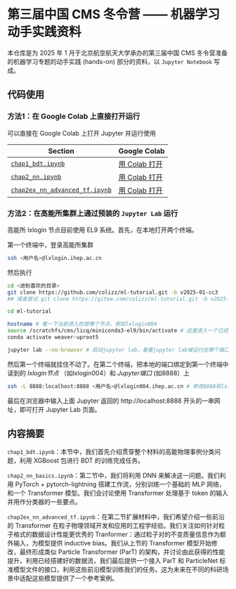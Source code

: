 # 第三届中国 CMS 冬令营 —— 机器学习 动手实践资料

本仓库是为 2025 年 1 月于北京航空航天大学承办的第三届中国 CMS 冬令营准备的机器学习专题的动手实践 (hands-on) 部分的资料，以 `Jupyter Notebook` 写成。

## 代码使用

### 方法1：在 Google Colab 上直接打开运行

可以直接在 Google Colab 上打开 Jupyter 并运行使用

| Section | Google Colab |
| --- | --- |
| [`chap1_bdt.ipynb`](chap1_bdt.ipynb) | [用 Colab 打开](https://colab.research.google.com/github/colizz/ml-tutorial/blob/v2025-01-cc3/chap1_bdt.ipynb) |
| [`chap2_nn.ipynb`](chap2_nn.ipynb) | [用 Colab 打开](https://colab.research.google.com/github/colizz/ml-tutorial/blob/v2025-01-cc3/chap2_nn.ipynb) |
| [`chap2ex_nn_advanced_tf.ipynb`](chap2ex_nn_advanced_tf.ipynb) | [用 Colab 打开](https://colab.research.google.com/github/colizz/ml-tutorial/blob/v2025-01-cc3/chap2ex_nn_advanced_tf.ipynb) |

### 方法2：在高能所集群上通过预装的 `Jupyter Lab` 运行

高能所 lxlogin 节点目前使用 EL9 系统。首先，在本地打开两个终端。

第一个终端中，登录高能所集群
```bash
ssh <用户名>@lxlogin.ihep.ac.cn
```

然后执行
 ```bash
cd <进到喜欢的目录>
git clone https://github.com/colizz/ml-tutorial.git -b v2025-01-cc3
## 或者尝试 git clone https://gitee.com/colizz/ml-tutorial.git -b v2025-01-cc3

cd ml-tutorial

hostname # 看一下当前进入的是哪个节点，例如lxlogin004
source /scratchfs/cms/licq/miniconda3-el9/bin/activate # 这里进入一个已经配好的conda环境
conda activate weaver-uproot5

jupyter lab --no-browser # 启动jupyter lab，看看jupyter lab被运行在哪个端口上，例如8888
 ```

然后第一个终端就挂住不动了。在第二个终端，把本地的端口绑定到第一个终端中读到的 *lxlogin节点* （如lxlogin004）和 *Jupyter端口* (如8888）上
 ```bash
ssh -L 8888:localhost:8888 <用户名>@lxlogin004.ihep.ac.cn # 修改8888和lxlogin004
 ```
 
最后在浏览器中输入上面 Jupyter 返回的 http://localhost:8888 开头的一串网址，即可打开 Jupyter Lab 页面。

## 内容摘要

`chap1_bdt.ipynb`：本节中，我们首先介绍贯穿整个材料的高能物理事例分类问题，利用 XGBoost 包进行 BDT 的训练完成任务。

`chap2_nn_basics.ipynb`：第二节中，我们将利用 DNN 来解决这一问题。我们利用 PyTorch + pytorch-lightning 搭建工作流，分别训练一个基础的 MLP 网络，和一个 Transformer 模型。我们会讨论使用 Transformer 处理基于 token 的输入并用作分类器的一些要点。

`chap2ex_nn_advanced_tf.ipynb`：在第二节扩展材料中，我们希望介绍一些前沿的 Transformer 在粒子物理领域开发和应用的工程学经验。我们关注如何针对粒子格式的数据设计性能更优秀的 Tranformer：通过粒子对的不变质量信息作为额外输入，为模型提供 inductive bias。我们从上节的 Transformer 模型开始修改，最终形成类似 Particle Transformer (ParT) 的架构，并讨论由此获得的性能提升。利用已经搭建好的数据流，我们最后提供一个接入 ParT 和 ParticleNet 标准模型文件的接口，利用这些前沿模型训练我们的任务。这为未来在不同的科研场景中适配这些模型提供了一个参考案例。
